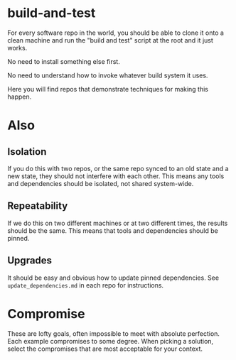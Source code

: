 # build-and-test

For every software repo in the world, you should be able to clone it onto a clean machine and run the "build and test" script at the root and it just works. 

No need to install something else first.

No need to understand how to invoke whatever build system it uses. 

Here you will find repos that demonstrate techniques for making this happen.

# Also

## Isolation

If you do this with two repos, or the same repo synced to an old state and a new state, they should not interfere with each other.
This means any tools and dependencies should be isolated, not shared system-wide.

## Repeatability

If we do this on two different machines or at two different times, the results should be the same.
This means that tools and dependencies should be pinned.

## Upgrades

It should be easy and obvious how to update pinned dependencies.
See `update_dependencies.md` in each repo for instructions.

# Compromise

These are lofty goals, often impossible to meet with absolute perfection.
Each example compromises to some degree.
When picking a solution, select the compromises that are most acceptable for your context.
